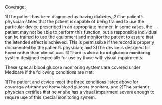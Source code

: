 Coverage:

1)The patient has been diagnosed as having diabetes;
2)The patient’s physician states that the patient is capable of being trained to use the particular device prescribed in an appropriate manner. In some cases, the patient may not be able to perform this function, but a responsible individual can be trained to use the equipment and monitor the patient to assure that the intended effect is achieved. This is permissible if the record is properly documented by the patient’s physician; and
3)The device is designed for home rather than clinical use.
4)There is also a blood glucose monitoring system designed especially for use by those with visual impairments.

These special blood glucose monitoring systems are covered under Medicare if the following conditions are met:

1)The patient and device meet the three conditions listed above for coverage of standard home blood glucose monitors; and
2)The patient's physician certifies that he or she has a visual impairment severe enough to require use of this special monitoring system.
